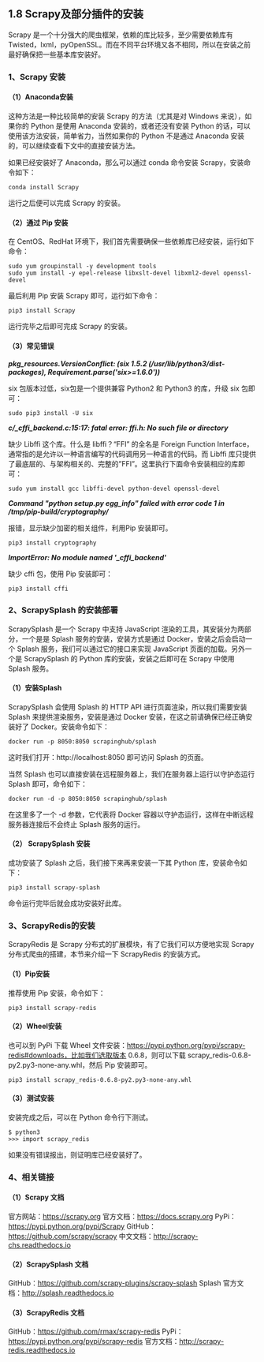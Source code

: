 ## 1.8 Scrapy及部分插件的安装

Scrapy 是一个十分强大的爬虫框架，依赖的库比较多，至少需要依赖库有 Twisted，lxml，pyOpenSSL。而在不同平台环境又各不相同，所以在安装之前最好确保把一些基本库安装好。

### 1、Scrapy 安装
#### （1）Anaconda安装
这种方法是一种比较简单的安装 Scrapy 的方法（尤其是对 Windows 来说），如果你的 Python 是使用 Anaconda 安装的，或者还没有安装 Python 的话，可以使用该方法安装，简单省力，当然如果你的 Python 不是通过 Anaconda 安装的，可以继续查看下文中的直接安装方法。

如果已经安装好了 Anaconda，那么可以通过 conda 命令安装 Scrapy，安装命令如下：

`conda install Scrapy`

运行之后便可以完成 Scrapy 的安装。

#### （2）通过 Pip 安装
在 CentOS、RedHat 环境下，我们首先需要确保一些依赖库已经安装，运行如下命令：

```
sudo yum groupinstall -y development tools
sudo yum install -y epel-release libxslt-devel libxml2-devel openssl-devel
```

最后利用 Pip 安装 Scrapy 即可，运行如下命令：

`pip3 install Scrapy`

运行完毕之后即可完成 Scrapy 的安装。

#### （3）常见错误

***pkg_resources.VersionConflict: (six 1.5.2 (/usr/lib/python3/dist-packages), Requirement.parse('six>=1.6.0'))***

six 包版本过低，six包是一个提供兼容 Python2 和 Python3 的库，升级 six 包即可：

`sudo pip3 install -U six`

***c/_cffi_backend.c:15:17: fatal error: ffi.h: No such file or directory***

缺少 Libffi 这个库。什么是 libffi？“FFI” 的全名是 Foreign Function Interface，通常指的是允许以一种语言编写的代码调用另一种语言的代码。而 Libffi 库只提供了最底层的、与架构相关的、完整的”FFI”。这里执行下面命令安装相应的库即可：

`sudo yum install gcc libffi-devel python-devel openssl-devel`

***Command "python setup.py egg_info" failed with error code 1 in /tmp/pip-build/cryptography/***

报错，显示缺少加密的相关组件，利用Pip 安装即可。

`pip3 install cryptography`

***ImportError: No module named '_cffi_backend'***

缺少 cffi 包，使用 Pip 安装即可：

`pip3 install cffi`

### 2、ScrapySplash 的安装部署
ScrapySplash 是一个 Scrapy 中支持 JavaScript 渲染的工具，其安装分为两部分，一个是是 Splash 服务的安装，安装方式是通过 Docker，安装之后会启动一个 Splash 服务，我们可以通过它的接口来实现 JavaScript 页面的加载。另外一个是 ScrapySplash 的 Python 库的安装，安装之后即可在 Scrapy 中使用 Splash 服务。

#### （1）安装Splash
ScrapySplash 会使用 Splash 的 HTTP API 进行页面渲染，所以我们需要安装 Splash 来提供渲染服务，安装是通过 Docker 安装，在这之前请确保已经正确安装好了 Docker。安装命令如下：

`docker run -p 8050:8050 scrapinghub/splash`

这时我们打开：http://localhost:8050 即可访问 Splash 的页面。

当然 Splash 也可以直接安装在远程服务器上，我们在服务器上运行以守护态运行 Splash 即可，命令如下：

`docker run -d -p 8050:8050 scrapinghub/splash`

在这里多了一个 -d 参数，它代表将 Docker 容器以守护态运行，这样在中断远程服务器连接后不会终止 Splash 服务的运行。

#### （2） ScrapySplash 安装
成功安装了 Splash 之后，我们接下来再来安装一下其 Python 库，安装命令如下：

`pip3 install scrapy-splash`

命令运行完毕后就会成功安装好此库。

### 3、ScrapyRedis的安装
ScrapyRedis 是 Scrapy 分布式的扩展模块，有了它我们可以方便地实现 Scrapy 分布式爬虫的搭建，本节来介绍一下 ScrapyRedis 的安装方式。

#### （1）Pip安装
推荐使用 Pip 安装，命令如下：

`pip3 install scrapy-redis`

#### （2）Wheel安装
也可以到 PyPi 下载 Wheel 文件安装：https://pypi.python.org/pypi/scrapy-redis#downloads，比如我们选取版本 0.6.8，则可以下载 scrapy_redis-0.6.8-py2.py3-none-any.whl，然后 Pip 安装即可。

`pip3 install scrapy_redis-0.6.8-py2.py3-none-any.whl`

#### （3）测试安装
安装完成之后，可以在 Python 命令行下测试。

```
$ python3
>>> import scrapy_redis
```

如果没有错误报出，则证明库已经安装好了。

### 4、相关链接
#### （1）Scrapy 文档
官方网站：https://scrapy.org
官方文档：https://docs.scrapy.org
PyPi：https://pypi.python.org/pypi/Scrapy
GitHub：https://github.com/scrapy/scrapy
中文文档：http://scrapy-chs.readthedocs.io

#### （2）ScrapySplash 文档
GitHub：https://github.com/scrapy-plugins/scrapy-splash
Splash 官方文档：http://splash.readthedocs.io

#### （3）ScrapyRedis 文档
GitHub：https://github.com/rmax/scrapy-redis
PyPi：https://pypi.python.org/pypi/scrapy-redis
官方文档：http://scrapy-redis.readthedocs.io